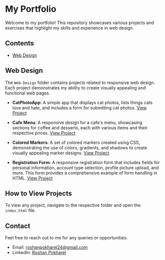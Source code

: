 # My Portfolio

Welcome to my portfolio! This repository showcases various projects and exercises that highlight my skills and experience in web design.

## Contents

- [Web Design](#web-design)

## Web Design

The `Web-Design` folder contains projects related to responsive web design. Each project demonstrates my ability to create visually appealing and functional web pages.

- **CatPhotoApp**: A simple app that displays cat photos, lists things cats love and hate, and includes a form for submitting cat photos. [View Project](Web-Design/1.Cat-Photo-App/index.html)

- **Cafe Menu**: A responsive design for a cafe's menu, showcasing sections for coffee and desserts, each with various items and their respective prices. [View Project](Web-Design/2.Cafe-Menu/index.html)

- **Colored Markers**: A set of colored markers created using CSS, demonstrating the use of colors, gradients, and shadows to create visually appealing marker designs. [View Project](Web-Design/3.Colored-Markers/index.html)

- **Registration Form**: A responsive registration form that includes fields for personal information, account type selection, profile picture upload, and more. This form provides a comprehensive example of form handling in HTML. [View Project](Web-Design/4.Registration-Form/index.html)

## How to View Projects

To view any project, navigate to the respective folder and open the `index.html` file.

## Contact

Feel free to reach out to me for any queries or opportunities.

- Email: [roshanpokharel24@gmail.com](mailto:roshanpokharel24@gmail.com)
- LinkedIn: [Roshan Pokharel](https://www.linkedin.com/in/roshan-pokharel-674316308/)

